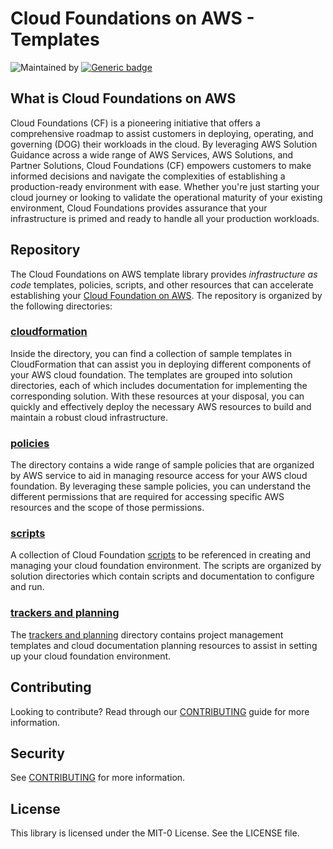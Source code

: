 # Cloud Foundations on AWS - Templates

![Maintained by](https://img.shields.io/badge/maintained%20by-AWS-orange)
[![Generic badge](https://img.shields.io/badge/license-MIT-blue.svg)](https://shields.io/)

## What is Cloud Foundations on AWS

Cloud Foundations (CF) is a pioneering initiative that offers a comprehensive roadmap to assist customers in deploying, operating, and governing (DOG) their workloads in the cloud. By leveraging AWS Solution Guidance across a wide range of AWS Services, AWS Solutions, and Partner Solutions, Cloud Foundations (CF) empowers customers to make informed decisions and navigate the complexities of establishing a production-ready environment with ease. Whether you're just starting your cloud journey or looking to validate the operational maturity of your existing environment, Cloud Foundations provides assurance that your infrastructure is primed and ready to handle all your production workloads.

## Repository

The Cloud Foundations on AWS template library provides *infrastructure as code* templates, policies, scripts, and other resources that can accelerate establishing your [Cloud Foundation on AWS](https://aws.amazon.com/architecture/cloud-foundations/). The repository is organized by the following directories:

### [cloudformation](./cloudformation/.README.md)

Inside the directory, you can find a collection of sample templates in CloudFormation that can assist you in deploying different components of your AWS cloud foundation. The templates are grouped into solution directories, each of which includes documentation for implementing the corresponding solution. With these resources at your disposal, you can quickly and effectively deploy the necessary AWS resources to build and maintain a robust cloud infrastructure.

### [policies](./policies/README.md)

The directory contains a wide range of sample policies that are organized by AWS service to aid in managing resource access for your AWS cloud foundation. By leveraging these sample policies, you can understand the different permissions that are required for accessing specific AWS resources and the scope of those permissions.

### [scripts](./scripts/README.md)

A collection of Cloud Foundation [scripts](./scripts/README.md) to be referenced in creating and managing your cloud foundation environment. The scripts are organized by solution directories which contain scripts and documentation to configure and run.

### [trackers and planning](./trackers-and-planning/README.md)

The [trackers and planning](./trackers-and-planning/README.md) directory contains project management templates and cloud documentation planning resources to assist in setting up your cloud foundation environment.

## Contributing

Looking to contribute? Read through our [CONTRIBUTING](./CONTRIBUTING.md) guide for more information.

## Security

See [CONTRIBUTING](CONTRIBUTING.md#security-issue-notifications) for more information.

## License

This library is licensed under the MIT-0 License. See the LICENSE file.
